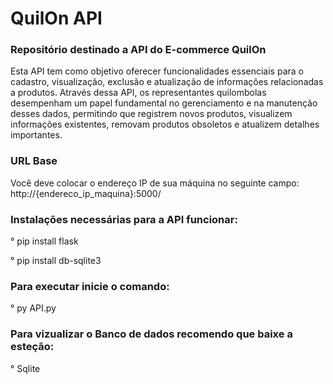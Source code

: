 # QuilOn API

### Repositório destinado a API do E-commerce QuilOn

Esta API tem como objetivo oferecer funcionalidades essenciais para o cadastro, visualização, exclusão e atualização de informações relacionadas a produtos. Através dessa API, os representantes quilombolas desempenham um papel fundamental no gerenciamento e na manutenção desses dados, permitindo que registrem novos produtos, visualizem informações existentes, removam produtos obsoletos e atualizem detalhes importantes.

### URL Base

Você deve colocar o endereço IP de sua máquina no seguinte campo:
http://{endereco_ip_maquina}:5000/

### Instalações necessárias para a API funcionar:

° pip install flask

° pip install db-sqlite3

### Para executar inicie o comando:

° py API.py

### Para vizualizar o Banco de dados recomendo que baixe a esteção:

° Sqlite



